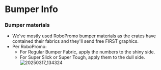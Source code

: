 # Bumper Info

### Bumper materials
* We've mostly used RoboPromo bumper materials as the crates have contained their fabrics and they'll send free FIRST graphics.
* Per RoboPromo:
  * For Regular Bumper Fabric, apply the numbers to the shiny side.
  * For Super Slick or Super Tough, apply them to the dull side.
![20250317_134324](https://github.com/user-attachments/assets/7ff18fd0-b78d-4460-85f5-1ec60a72e2a5)
